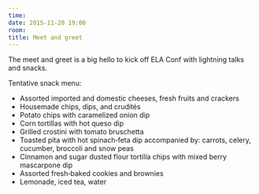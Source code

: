 ```yaml
---
time: 
date: 2015-11-20 19:00
room:
title: Meet and greet
---
```


The meet and greet is a big hello to kick off ELA Conf with lightning talks and snacks.

Tentative snack menu:

* Assorted imported and domestic cheeses, fresh fruits and crackers  
* Housemade chips, dips, and crudités
* Potato chips with caramelized onion dip
* Corn tortillas with hot queso dip
* Grilled crostini with tomato bruschetta
* Toasted pita with hot spinach‐feta dip accompanied by: carrots, celery, cucumber, broccoli and snow peas
* Cinnamon and sugar dusted flour tortilla chips with mixed berry mascarpone dip
* Assorted fresh‐baked cookies and brownies
* Lemonade, iced tea, water